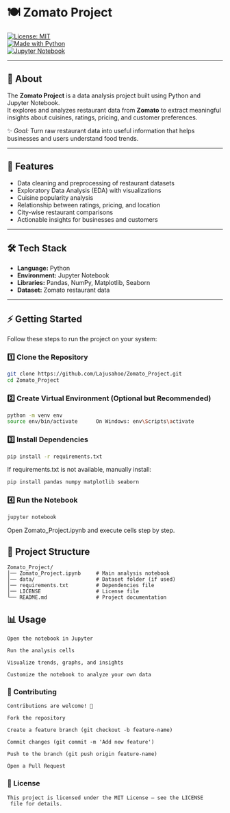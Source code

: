 # 🍽️ Zomato Project

[![License: MIT](https://img.shields.io/badge/License-MIT-green.svg)](LICENSE)  
[![Made with Python](https://img.shields.io/badge/Python-3.8+-blue.svg)](https://www.python.org/)  
[![Jupyter Notebook](https://img.shields.io/badge/Notebook-Jupyter-orange.svg)](https://jupyter.org/)  

---

## 📌 About

The **Zomato Project** is a data analysis project built using Python and Jupyter Notebook.  
It explores and analyzes restaurant data from **Zomato** to extract meaningful insights about cuisines, ratings, pricing, and customer preferences.  

✨ *Goal:* Turn raw restaurant data into useful information that helps businesses and users understand food trends.  

---

## 🚀 Features

- Data cleaning and preprocessing of restaurant datasets  
- Exploratory Data Analysis (EDA) with visualizations  
- Cuisine popularity analysis  
- Relationship between ratings, pricing, and location  
- City-wise restaurant comparisons  
- Actionable insights for businesses and customers  

---

## 🛠️ Tech Stack

- **Language:** Python  
- **Environment:** Jupyter Notebook  
- **Libraries:** Pandas, NumPy, Matplotlib, Seaborn  
- **Dataset:** Zomato restaurant data  

---

## ⚡ Getting Started

Follow these steps to run the project on your system:

### 1️⃣ Clone the Repository
```bash
git clone https://github.com/Lajusahoo/Zomato_Project.git
cd Zomato_Project
```
### 2️⃣ Create Virtual Environment (Optional but Recommended)
```bash
python -m venv env
source env/bin/activate      On Windows: env\Scripts\activate
```

### 3️⃣ Install Dependencies
```bash
pip install -r requirements.txt
```
If requirements.txt is not available, manually install:
```bash
pip install pandas numpy matplotlib seaborn
```
### 4️⃣ Run the Notebook
```bash
jupyter notebook
```

Open Zomato_Project.ipynb and execute cells step by step.

## 📂 Project Structure
```
Zomato_Project/
│── Zomato_Project.ipynb     # Main analysis notebook
│── data/                    # Dataset folder (if used)
│── requirements.txt         # Dependencies file
│── LICENSE                  # License file
└── README.md                # Project documentation
```
## 📊 Usage
```
Open the notebook in Jupyter

Run the analysis cells

Visualize trends, graphs, and insights

Customize the notebook to analyze your own data
```
### 🤝 Contributing
```
Contributions are welcome! 🎉

Fork the repository

Create a feature branch (git checkout -b feature-name)

Commit changes (git commit -m 'Add new feature')

Push to the branch (git push origin feature-name)

Open a Pull Request
```
### 📜 License
```
This project is licensed under the MIT License – see the LICENSE
 file for details.
```
